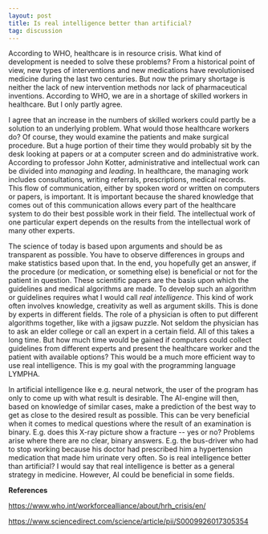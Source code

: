 ```yaml
---
layout: post
title: Is real intelligence better than artificial?
tag: discussion
---
```


According to WHO, healthcare is in resource crisis. What kind of development is needed to solve these problems? From a historical point of view, new types of interventions and new medications have revolutionised medicine during the last two centuries. But now the primary shortage is neither the lack of new intervention methods nor lack of pharmaceutical inventions. According to WHO, we are in a shortage of skilled workers in healthcare. But I only partly agree. 

I agree that an increase in the numbers of skilled workers could partly be a solution to an underlying problem. What would those healthcare workers do? Of course, they would examine the patients and make surgical procedure. But a huge portion of their time they would probably sit by the desk looking at papers or at a computer screen and do administrative work. According to professor John Kotter, administrative and intellectual work can be divided into *managing* and *leading*. In healthcare, the managing work includes consultations, writing referrals, prescriptions, medical records. This flow of communication, either by spoken word or written on computers or papers, is important. It is important because the shared knowledge that comes out of this communication allows every part of the healthcare system to do their best possible work in their field. The intellectual work of one particular expert depends on the results from the intellectual work of many other experts. 

The science of today is based upon arguments and should be as transparent as possible. You have to observe differences in groups and make statistics based upon that. In the end, you hopefully get an answer, if the procedure (or medication, or something else) is beneficial or not for the patient in question. These scientific papers are the basis upon which the guidelines and medical algorithms are made. To develop such an algorithm or guidelines requires what I would call *real intelligence*. This kind of work often involves knowledge, creativity as well as argument skills. This is done by experts in different fields. The role of a physician is often to put different algorithms together, like with a jigsaw puzzle. Not seldom the physician has to ask an elder college or call an expert in a certain field. All of this takes a long time. But how much time would be gained if computers could collect guidelines from different experts and present the healthcare worker and the patient with available options? This would be a much more efficient way to use real intelligence. This is my goal with the programming language LYMPHA.

In artificial intelligence like e.g. neural network, the user of the program has only to come up with what result is desirable. The AI-engine will then, based on knowledge of similar cases, make a prediction of the best way to get as close to the desired result as possible. This can be very beneficial when it comes to medical questions where the result of an examination is binary. E.g. does this X-ray picture show a fracture -- yes or no? Problems arise where there are no clear, binary answers. E.g. the bus-driver who had to stop working because his doctor had prescribed him a hypertension medication that made him urinate very often. So is real intelligence better than artificial? I would say that real intelligence is better as a general strategy in medicine. However, AI could be beneficial in some fields.


**References**

https://www.who.int/workforcealliance/about/hrh_crisis/en/

https://www.sciencedirect.com/science/article/pii/S0009926017305354
